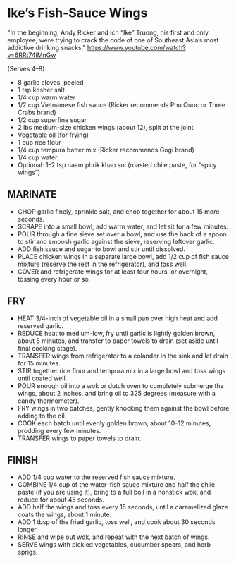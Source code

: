 # Ike’s Fish-Sauce Wings
"In the beginning, Andy Ricker and Ich “Ike” Truong, his first and only employee, were trying to crack the code of one of Southeast Asia’s most addictive drinking snacks."
https://www.youtube.com/watch?v=6RRt74iMnGw

(Serves 4–8)

* 8 garlic cloves, peeled
* 1 tsp kosher salt
* 1/4 cup warm water
* 1/2 cup Vietnamese fish sauce (Ricker recommends Phu Quoc or Three Crabs brand)
* 1/2 cup superfine sugar
* 2 lbs medium-size chicken wings (about 12), split at the joint
* Vegetable oil (for frying)
* 1 cup rice flour
* 1/4 cup tempura batter mix (Ricker recommends Gogi brand)
* 1/4 cup water
* Optional: 1–2 tsp naam phrik khao soi (roasted chile paste, for “spicy wings”)

## MARINATE 

* CHOP garlic finely, sprinkle salt, and chop together for about 15 more seconds.
* SCRAPE into a small bowl, add warm water, and let sit for a few minutes.
* POUR through a fine sieve set over a bowl, and use the back of a spoon to stir and smoosh garlic against the sieve, reserving leftover garlic. 
* ADD fish sauce and sugar to bowl and stir until dissolved.
* PLACE chicken wings in a separate large bowl, add 1/2 cup of fish sauce mixture (reserve the rest in the refrigerator), and toss well. 
* COVER and refrigerate wings for at least four hours, or overnight, tossing every hour or so. 

## FRY

* HEAT 3/4-inch of vegetable oil in a small pan over high heat and add reserved garlic.
* REDUCE heat to medium-low, fry until garlic is lightly golden brown, about 5 minutes, and transfer to paper towels to drain (set aside until final cooking stage).
* TRANSFER wings from refrigerator to a colander in the sink and let drain for 15 minutes.
* STIR together rice flour and tempura mix in a large bowl and toss wings until coated well.
* POUR enough oil into a wok or dutch oven to completely submerge the wings, about 2 inches, and bring oil to 325 degrees (measure with a candy thermometer).
* FRY wings in two batches, gently knocking them against the bowl before adding to the oil.
* COOK each batch until evenly golden brown, about 10–12 minutes, prodding every few minutes.
* TRANSFER wings to paper towels to drain. 

## FINISH

* ADD 1/4 cup water to the reserved fish sauce mixture.
* COMBINE 1/4 cup of the water–fish sauce mixture and half the chile paste (if you are using it), bring to a full boil in a nonstick wok, and reduce for about 45 seconds.
* ADD half the wings and toss every 15 seconds, until a caramelized glaze coats the wings, about 1 minute.
* ADD 1 tbsp of the fried garlic, toss well, and cook about 30 seconds longer.
* RINSE and wipe out wok, and repeat with the next batch of wings.
* SERVE wings with pickled vegetables, cucumber spears, and herb sprigs.
